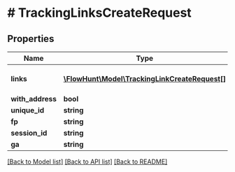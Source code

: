 # # TrackingLinksCreateRequest

## Properties

Name | Type | Description | Notes
------------ | ------------- | ------------- | -------------
**links** | [**\FlowHunt\Model\TrackingLinkCreateRequest[]**](TrackingLinkCreateRequest.md) | The list of links to be created |
**with_address** | **bool** |  | [optional]
**unique_id** | **string** |  | [optional]
**fp** | **string** |  | [optional]
**session_id** | **string** |  | [optional]
**ga** | **string** |  | [optional]

[[Back to Model list]](../../README.md#models) [[Back to API list]](../../README.md#endpoints) [[Back to README]](../../README.md)
